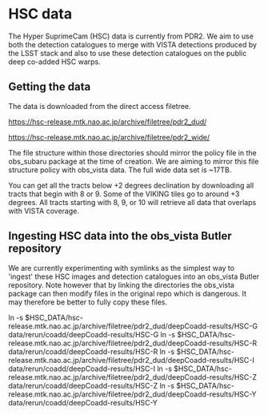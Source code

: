 # HSC data

The Hyper SuprimeCam (HSC) data is currently from PDR2. We aim to use both the detection catalogues to merge with VISTA detections produced by the LSST stack and also to use these detection catalogues on the public deep co-added HSC warps.

## Getting the data

The data is downloaded from the direct access filetree.

https://hsc-release.mtk.nao.ac.jp/archive/filetree/pdr2_dud/

https://hsc-release.mtk.nao.ac.jp/archive/filetree/pdr2_wide/

The file structure within those directories should mirror the policy file in the obs_subaru package at the time of creation. We are aiming to mirror this file structure policy with obs_vista data. The full wide data set is ~17TB.

You can get all the tracts below +2 degrees declination by downloading all tracts that begin with 8 or 9. Some of the VIKING tiles go to around +3 degrees. All tracts starting with 8, 9, or 10 will retrieve all data that overlaps with VISTA coverage.

## Ingesting HSC data into the obs_vista Butler repository

We are currently experimenting with symlinks as the simplest way to 'ingest' these HSC images and detection catalogues into an obs_vista Butler repository. Note however that by linking the directories the obs_vista package can then modify files in the original repo which is dangerous. It may therefore be better to fully copy these files.




ln -s $HSC_DATA/hsc-release.mtk.nao.ac.jp/archive/filetree/pdr2_dud/deepCoadd-results/HSC-G data/rerun/coadd/deepCoadd-results/HSC-G
ln -s $HSC_DATA/hsc-release.mtk.nao.ac.jp/archive/filetree/pdr2_dud/deepCoadd-results/HSC-R data/rerun/coadd/deepCoadd-results/HSC-R
ln -s $HSC_DATA/hsc-release.mtk.nao.ac.jp/archive/filetree/pdr2_dud/deepCoadd-results/HSC-I data/rerun/coadd/deepCoadd-results/HSC-I
ln -s $HSC_DATA/hsc-release.mtk.nao.ac.jp/archive/filetree/pdr2_dud/deepCoadd-results/HSC-Z data/rerun/coadd/deepCoadd-results/HSC-Z
ln -s $HSC_DATA/hsc-release.mtk.nao.ac.jp/archive/filetree/pdr2_dud/deepCoadd-results/HSC-Y data/rerun/coadd/deepCoadd-results/HSC-Y


